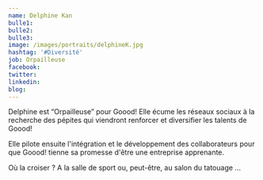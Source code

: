```yaml
---
name: Delphine Kan
bulle1: 
bulle2: 
bulle3: 
image: /images/portraits/delphineK.jpg
hashtag: '#Diversité'
job: Orpailleuse
facebook: 
twitter: 
linkedin: 
blog: 
---
```


Delphine est “Orpailleuse” pour Goood! Elle écume les réseaux sociaux à la recherche des pépites qui viendront renforcer et diversifier les talents de Goood!

Elle pilote ensuite l'intégration et le développement des collaborateurs pour que Goood! tienne sa promesse d'être une entreprise apprenante.

Où la croiser ? A la salle de sport ou, peut-être, au salon du tatouage ...  
